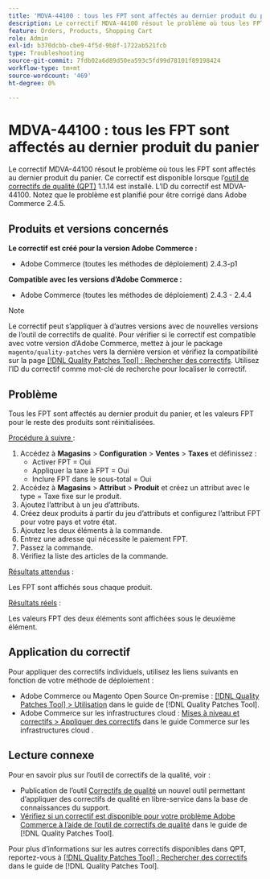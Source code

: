 ```yaml
---
title: 'MDVA-44100 : tous les FPT sont affectés au dernier produit du panier'
description: Le correctif MDVA-44100 résout le problème où tous les FPT sont affectés au dernier produit du panier. Ce correctif est disponible lorsque l’[Outil de correctifs de la qualité (QPT)](https://experienceleague.adobe.com/en/docs/commerce-operations/tools/quality-patches-tool/quality-patches-tool-to-self-serve-quality-patches) 1.1.14 est installé. L’ID du correctif est MDVA-44100. Notez que le problème est planifié pour être corrigé dans Adobe Commerce 2.4.5.
feature: Orders, Products, Shopping Cart
role: Admin
exl-id: b370dcbb-cbe9-4f5d-9b8f-1722ab521fcb
type: Troubleshooting
source-git-commit: 7fdb02a6d89d50ea593c5fd99d78101f89198424
workflow-type: tm+mt
source-wordcount: '469'
ht-degree: 0%

---
```


# MDVA-44100 : tous les FPT sont affectés au dernier produit du panier

Le correctif MDVA-44100 résout le problème où tous les FPT sont affectés au dernier produit du panier. Ce correctif est disponible lorsque l’[outil de correctifs de qualité (QPT)](https://experienceleague.adobe.com/en/docs/commerce-operations/tools/quality-patches-tool/quality-patches-tool-to-self-serve-quality-patches) 1.1.14 est installé. L’ID du correctif est MDVA-44100. Notez que le problème est planifié pour être corrigé dans Adobe Commerce 2.4.5.

## Produits et versions concernés

**Le correctif est créé pour la version Adobe Commerce :**

* Adobe Commerce (toutes les méthodes de déploiement) 2.4.3-p1

**Compatible avec les versions d’Adobe Commerce :**

* Adobe Commerce (toutes les méthodes de déploiement) 2.4.3 - 2.4.4

>[!NOTE]
>
>Le correctif peut s’appliquer à d’autres versions avec de nouvelles versions de l’outil de correctifs de qualité. Pour vérifier si le correctif est compatible avec votre version d’Adobe Commerce, mettez à jour le package `magento/quality-patches` vers la dernière version et vérifiez la compatibilité sur la page [[!DNL Quality Patches Tool] : Rechercher des correctifs](https://experienceleague.adobe.com/en/docs/commerce-operations/tools/quality-patches-tool/quality-patches-tool-to-self-serve-quality-patches). Utilisez l’ID du correctif comme mot-clé de recherche pour localiser le correctif.

## Problème

Tous les FPT sont affectés au dernier produit du panier, et les valeurs FPT pour le reste des produits sont réinitialisées.

<u>Procédure à suivre </u> :

1. Accédez à **Magasins** > **Configuration** > **Ventes** > **Taxes** et définissez :
   * Activer FPT = Oui
   * Appliquer la taxe à FPT = Oui
   * Inclure FPT dans le sous-total = Oui
1. Accédez à **Magasins** > **Attribut** > **Produit** et créez un attribut avec le type = Taxe fixe sur le produit.
1. Ajoutez l’attribut à un jeu d’attributs.
1. Créez deux produits à partir du jeu d’attributs et configurez l’attribut FPT pour votre pays et votre état.
1. Ajoutez les deux éléments à la commande.
1. Entrez une adresse qui nécessite le paiement FPT.
1. Passez la commande.
1. Vérifiez la liste des articles de la commande.

<u>Résultats attendus</u> :

Les FPT sont affichés sous chaque produit.

<u>Résultats réels</u> :

Les valeurs FPT des deux éléments sont affichées sous le deuxième élément.

## Application du correctif

Pour appliquer des correctifs individuels, utilisez les liens suivants en fonction de votre méthode de déploiement :

* Adobe Commerce ou Magento Open Source On-premise : [[!DNL Quality Patches Tool] > Utilisation](/help/tools/quality-patches-tool/usage.md) dans le guide de [!DNL Quality Patches Tool].
* Adobe Commerce sur les infrastructures cloud : [Mises à niveau et correctifs > Appliquer des correctifs](https://experienceleague.adobe.com/docs/commerce-cloud-service/user-guide/develop/upgrade/apply-patches.html) dans le guide Commerce sur les infrastructures cloud .

## Lecture connexe

Pour en savoir plus sur l’outil de correctifs de la qualité, voir :

* Publication de l’outil [Correctifs de qualité](https://experienceleague.adobe.com/en/docs/commerce-operations/tools/quality-patches-tool/quality-patches-tool-to-self-serve-quality-patches) un nouvel outil permettant d’appliquer des correctifs de qualité en libre-service dans la base de connaissances du support.
* [Vérifiez si un correctif est disponible pour votre problème Adobe Commerce à l’aide de l’outil de correctifs de qualité](/help/tools/quality-patches-tool/patches-available-in-qpt/check-patch-for-magento-issue-with-magento-quality-patches.md) dans le guide de [!DNL Quality Patches Tool].

Pour plus d’informations sur les autres correctifs disponibles dans QPT, reportez-vous à [[!DNL Quality Patches Tool] : Rechercher des correctifs](https://experienceleague.adobe.com/tools/commerce-quality-patches/index.html) dans le guide de [!DNL Quality Patches Tool].
